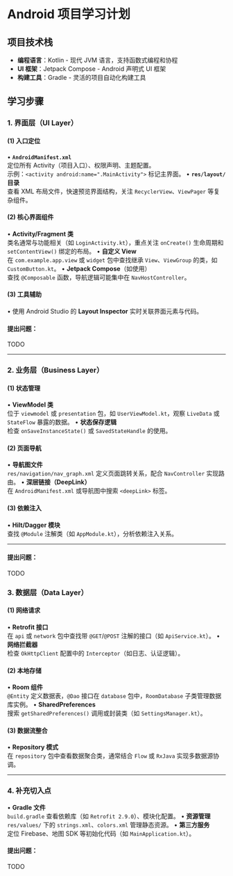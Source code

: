 # Android 项目学习计划

## 项目技术栈

- **编程语言**：Kotlin - 现代 JVM 语言，支持函数式编程和协程
- **UI 框架**：Jetpack Compose - Android 声明式 UI 框架
- **构建工具**：Gradle - 灵活的项目自动化构建工具

## 学习步骤

### **1. 界面层（UI Layer）**

#### (1) 入口定位

• **`AndroidManifest.xml`**  
  定位所有 Activity（项目入口）、权限声明、主题配置。  
  示例：`<activity android:name=".MainActivity">` 标记主界面。
• **`res/layout/` 目录**  
  查看 XML 布局文件，快速预览界面结构，关注 `RecyclerView`、`ViewPager` 等复杂组件。

#### (2) 核心界面组件

• **Activity/Fragment 类**  
  类名通常与功能相关（如 `LoginActivity.kt`），重点关注 `onCreate()` 生命周期和 `setContentView()` 绑定的布局。
• **自定义 View**  
  在 `com.example.app.view` 或 `widget` 包中查找继承 `View`、`ViewGroup` 的类，如 `CustomButton.kt`。
• **Jetpack Compose**（如使用）  
  查找 `@Composable` 函数，导航逻辑可能集中在 `NavHostController`。

#### (3) 工具辅助

• 使用 Android Studio 的 **Layout Inspector** 实时关联界面元素与代码。

#### 提出问题：

TODO

---

### **2. 业务层（Business Layer）**

#### (1) 状态管理

• **ViewModel 类**  
  位于 `viewmodel` 或 `presentation` 包，如 `UserViewModel.kt`，观察 `LiveData` 或 `StateFlow` 暴露的数据。
• **状态保存逻辑**  
  检查 `onSaveInstanceState()` 或 `SavedStateHandle` 的使用。

#### (2) 页面导航

• **导航图文件**  
  `res/navigation/nav_graph.xml` 定义页面跳转关系，配合 `NavController` 实现路由。
• **深层链接（DeepLink）**  
  在 `AndroidManifest.xml` 或导航图中搜索 `<deepLink>` 标签。

#### (3) 依赖注入

• **Hilt/Dagger 模块**  
  查找 `@Module` 注解类（如 `AppModule.kt`），分析依赖注入关系。

---

#### 提出问题：

TODO

### **3. 数据层（Data Layer）**

#### (1) 网络请求

• **Retrofit 接口**  
  在 `api` 或 `network` 包中查找带 `@GET`/`@POST` 注解的接口（如 `ApiService.kt`）。
• **网络拦截器**  
  检查 `OkHttpClient` 配置中的 `Interceptor`（如日志、认证逻辑）。

#### (2) 本地存储

• **Room 组件**  
  `@Entity` 定义数据表，`@Dao` 接口在 `database` 包中，`RoomDatabase` 子类管理数据库实例。
• **SharedPreferences**  
  搜索 `getSharedPreferences()` 调用或封装类（如 `SettingsManager.kt`）。

#### (3) 数据流整合

• **Repository 模式**  
  在 `repository` 包中查看数据聚合类，通常结合 `Flow` 或 `RxJava` 实现多数据源协调。

---

### **4. 补充切入点**

• **Gradle 文件**  
  `build.gradle` 查看依赖库（如 `Retrofit 2.9.0`）、模块化配置。
• **资源管理**  
  `res/values/` 下的 `strings.xml`、`colors.xml` 管理静态资源。
• **第三方服务**  
  定位 Firebase、地图 SDK 等初始化代码（如 `MainApplication.kt`）。

#### 提出问题：

TODO